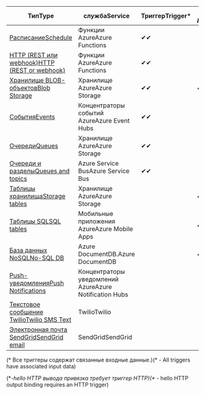 | <span data-ttu-id="489ca-101">Тип</span><span class="sxs-lookup"><span data-stu-id="489ca-101">Type</span></span> | <span data-ttu-id="489ca-102">служба</span><span class="sxs-lookup"><span data-stu-id="489ca-102">Service</span></span> | <span data-ttu-id="489ca-103">Триггер</span><span class="sxs-lookup"><span data-stu-id="489ca-103">Trigger*</span></span> | <span data-ttu-id="489ca-104">Входные данные</span><span class="sxs-lookup"><span data-stu-id="489ca-104">Input</span></span> | <span data-ttu-id="489ca-105">Выходные данные</span><span class="sxs-lookup"><span data-stu-id="489ca-105">Output</span></span> |  
| --- | --- | --- | --- | --- |  
| [<span data-ttu-id="489ca-106">Расписание</span><span class="sxs-lookup"><span data-stu-id="489ca-106">Schedule</span></span>](../articles/azure-functions/functions-bindings-timer.md)  |<span data-ttu-id="489ca-107">Функции Azure</span><span class="sxs-lookup"><span data-stu-id="489ca-107">Azure Functions</span></span> |<span data-ttu-id="489ca-108">✔</span><span class="sxs-lookup"><span data-stu-id="489ca-108">✔</span></span> | | |  
| [<span data-ttu-id="489ca-109">HTTP (REST или webhook)</span><span class="sxs-lookup"><span data-stu-id="489ca-109">HTTP (REST or webhook)</span></span>](../articles/azure-functions/functions-bindings-http-webhook.md) |<span data-ttu-id="489ca-110">Функции Azure</span><span class="sxs-lookup"><span data-stu-id="489ca-110">Azure Functions</span></span> |<span data-ttu-id="489ca-111">✔</span><span class="sxs-lookup"><span data-stu-id="489ca-111">✔</span></span> |  |<span data-ttu-id="489ca-112">✔\**</span><span class="sxs-lookup"><span data-stu-id="489ca-112">✔\**</span></span> |  
| [<span data-ttu-id="489ca-113">Хранилище BLOB-объектов</span><span class="sxs-lookup"><span data-stu-id="489ca-113">Blob Storage</span></span>](../articles/azure-functions/functions-bindings-storage-blob.md) |<span data-ttu-id="489ca-114">Хранилище Azure</span><span class="sxs-lookup"><span data-stu-id="489ca-114">Azure Storage</span></span> |<span data-ttu-id="489ca-115">✔</span><span class="sxs-lookup"><span data-stu-id="489ca-115">✔</span></span> |<span data-ttu-id="489ca-116">✔</span><span class="sxs-lookup"><span data-stu-id="489ca-116">✔</span></span> |<span data-ttu-id="489ca-117">✔</span><span class="sxs-lookup"><span data-stu-id="489ca-117">✔</span></span> |  
| [<span data-ttu-id="489ca-118">События</span><span class="sxs-lookup"><span data-stu-id="489ca-118">Events</span></span>](../articles/azure-functions/functions-bindings-event-hubs.md) |<span data-ttu-id="489ca-119">Концентраторы событий Azure</span><span class="sxs-lookup"><span data-stu-id="489ca-119">Azure Event Hubs</span></span> |<span data-ttu-id="489ca-120">✔</span><span class="sxs-lookup"><span data-stu-id="489ca-120">✔</span></span> | |<span data-ttu-id="489ca-121">✔</span><span class="sxs-lookup"><span data-stu-id="489ca-121">✔</span></span> |  
| [<span data-ttu-id="489ca-122">Очереди</span><span class="sxs-lookup"><span data-stu-id="489ca-122">Queues</span></span>](../articles/azure-functions/functions-bindings-storage-queue.md) |<span data-ttu-id="489ca-123">Хранилище Azure</span><span class="sxs-lookup"><span data-stu-id="489ca-123">Azure Storage</span></span> |<span data-ttu-id="489ca-124">✔</span><span class="sxs-lookup"><span data-stu-id="489ca-124">✔</span></span> | |<span data-ttu-id="489ca-125">✔</span><span class="sxs-lookup"><span data-stu-id="489ca-125">✔</span></span> |  
| [<span data-ttu-id="489ca-126">Очереди и разделы</span><span class="sxs-lookup"><span data-stu-id="489ca-126">Queues and topics</span></span>](../articles/azure-functions/functions-bindings-service-bus.md) |<span data-ttu-id="489ca-127">Azure Service Bus</span><span class="sxs-lookup"><span data-stu-id="489ca-127">Azure Service Bus</span></span> |<span data-ttu-id="489ca-128">✔</span><span class="sxs-lookup"><span data-stu-id="489ca-128">✔</span></span> | |<span data-ttu-id="489ca-129">✔</span><span class="sxs-lookup"><span data-stu-id="489ca-129">✔</span></span> |  
| [<span data-ttu-id="489ca-130">Таблицы хранилища</span><span class="sxs-lookup"><span data-stu-id="489ca-130">Storage tables</span></span>](../articles/azure-functions/functions-bindings-storage-table.md) |<span data-ttu-id="489ca-131">Хранилище Azure</span><span class="sxs-lookup"><span data-stu-id="489ca-131">Azure Storage</span></span> | |<span data-ttu-id="489ca-132">✔</span><span class="sxs-lookup"><span data-stu-id="489ca-132">✔</span></span> |<span data-ttu-id="489ca-133">✔</span><span class="sxs-lookup"><span data-stu-id="489ca-133">✔</span></span> |  
| [<span data-ttu-id="489ca-134">Таблицы SQL</span><span class="sxs-lookup"><span data-stu-id="489ca-134">SQL tables</span></span>](../articles/azure-functions/functions-bindings-mobile-apps.md) |<span data-ttu-id="489ca-135">Мобильные приложения Azure</span><span class="sxs-lookup"><span data-stu-id="489ca-135">Azure Mobile Apps</span></span> | |<span data-ttu-id="489ca-136">✔</span><span class="sxs-lookup"><span data-stu-id="489ca-136">✔</span></span> |<span data-ttu-id="489ca-137">✔</span><span class="sxs-lookup"><span data-stu-id="489ca-137">✔</span></span> |  
| [<span data-ttu-id="489ca-138">База данных NoSQL</span><span class="sxs-lookup"><span data-stu-id="489ca-138">No-SQL DB</span></span>](../articles/azure-functions/functions-bindings-documentdb.md) | <span data-ttu-id="489ca-139">Azure DocumentDB.</span><span class="sxs-lookup"><span data-stu-id="489ca-139">Azure DocumentDB</span></span> | |<span data-ttu-id="489ca-140">✔</span><span class="sxs-lookup"><span data-stu-id="489ca-140">✔</span></span> |<span data-ttu-id="489ca-141">✔</span><span class="sxs-lookup"><span data-stu-id="489ca-141">✔</span></span> |  
| [<span data-ttu-id="489ca-142">Push-уведомления</span><span class="sxs-lookup"><span data-stu-id="489ca-142">Push Notifications</span></span>](../articles/azure-functions/functions-bindings-notification-hubs.md) |<span data-ttu-id="489ca-143">Концентраторы уведомлений Azure</span><span class="sxs-lookup"><span data-stu-id="489ca-143">Azure Notification Hubs</span></span> | | |<span data-ttu-id="489ca-144">✔</span><span class="sxs-lookup"><span data-stu-id="489ca-144">✔</span></span> |  
| [<span data-ttu-id="489ca-145">Текстовое сообщение Twilio</span><span class="sxs-lookup"><span data-stu-id="489ca-145">Twilio SMS Text</span></span>](../articles/azure-functions/functions-bindings-twilio.md) |<span data-ttu-id="489ca-146">Twilio</span><span class="sxs-lookup"><span data-stu-id="489ca-146">Twilio</span></span> | | |<span data-ttu-id="489ca-147">✔</span><span class="sxs-lookup"><span data-stu-id="489ca-147">✔</span></span> |
| [<span data-ttu-id="489ca-148">Электронная почта SendGrid</span><span class="sxs-lookup"><span data-stu-id="489ca-148">SendGrid email</span></span>](../articles/azure-functions/functions-bindings-sendgrid.md) | <span data-ttu-id="489ca-149">SendGrid</span><span class="sxs-lookup"><span data-stu-id="489ca-149">SendGrid</span></span> | | |<span data-ttu-id="489ca-150">✔</span><span class="sxs-lookup"><span data-stu-id="489ca-150">✔</span></span> |

<span data-ttu-id="489ca-151">(\* Все триггеры содержат связанные входные данные.)</span><span class="sxs-lookup"><span data-stu-id="489ca-151">(\* - All triggers have associated input data)</span></span>

<span data-ttu-id="489ca-152">(\**-hello HTTP вывода привязка требует триггер HTTP)</span><span class="sxs-lookup"><span data-stu-id="489ca-152">(\** - hello HTTP output binding requires an HTTP trigger)</span></span>


